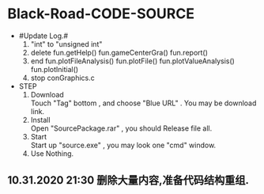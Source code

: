 ﻿# Black-Road-CODE-SOURCE
+ #Update Log.# 
  1. "int" to "unsigned int" 
  2. delete fun.getHelp() fun.gameCenterGra() fun.report() 
  3. end fun.plotFileAnalysis() fun.plotFile() fun.plotValueAnalysis() fun.plotInitial()
  4. stop conGraphics.c
+ STEP  
  1. Download  
    Touch "Tag" bottom , and choose "Blue URL" . You may be download link.  
  2. Install   
    Open "SourcePackage.rar" , you should Release file all.  
  3. Start  
    Start up "source.exe" , you may look one "cmd" window.  
  4. Use
    Nothing.  

## 10.31.2020 21:30 删除大量内容,准备代码结构重组.  
